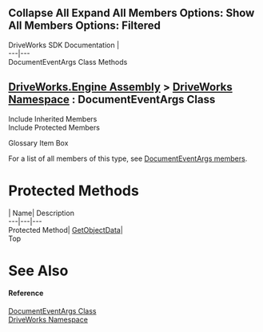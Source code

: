 Collapse All Expand All Members Options: Show All  Members Options: Filtered   
---  
DriveWorks SDK Documentation  |   
---|---  
DocumentEventArgs Class Methods   
  
[DriveWorks.Engine Assembly](topic2156.md) > [DriveWorks Namespace](topic2159.md) : DocumentEventArgs Class  
---  
  
Include Inherited Members    
Include Protected Members    


Glossary Item Box

For a list of all members of this type, see [DocumentEventArgs members](topic2740.md).

# Protected Methods

| Name| Description  
---|---|---  
Protected Method| [GetObjectData](topic2748.md)|   
Top

# See Also

#### Reference

[DocumentEventArgs Class](topic2739.md)   
[DriveWorks Namespace](topic2159.md)


